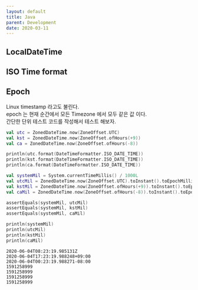 ```yaml
---
layout: default
title: Java
parent: Development
date: 2020-03-11
---
```


## LocalDateTime

## ISO Time format

## Epoch

Linux timestamp 라고도 불린다.  
epoch 는 현재 순간에서 모든 Timezone 에서 모두 같은 값 이다.  
간단한 단위 테스트 코드를 작성해서 테스트 해보자.

```kotlin
val utc = ZonedDateTime.now(ZoneOffset.UTC)
val kst = ZonedDateTime.now(ZoneOffset.ofHours(+9))
val ca = ZonedDateTime.now(ZoneOffset.ofHours(-8))

println(utc.format(DateTimeFormatter.ISO_DATE_TIME))
println(kst.format(DateTimeFormatter.ISO_DATE_TIME))
println(ca.format(DateTimeFormatter.ISO_DATE_TIME))

val systemMil = System.currentTimeMillis() / 1000L
val utcMil = ZonedDateTime.now(ZoneOffset.UTC).toInstant().toEpochMilli() / 1000L
val kstMil = ZonedDateTime.now(ZoneOffset.ofHours(+9)).toInstant().toEpochMilli() / 1000L
val caMil = ZonedDateTime.now(ZoneOffset.ofHours(-8)).toInstant().toEpochMilli() / 1000L

assertEquals(systemMil, utcMil)
assertEquals(systemMil, kstMil)
assertEquals(systemMil, caMil)

println(systemMil)
println(utcMil)
println(kstMil)
println(caMil)
```

```
2020-06-04T08:23:19.985131Z
2020-06-04T17:23:19.988248+09:00
2020-06-04T00:23:19.988271-08:00
1591258999
1591258999
1591258999
1591258999
```
